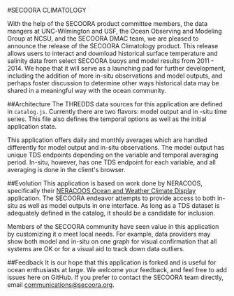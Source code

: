 #SECOORA CLIMATOLOGY

With the help of the SECOORA product committee members, the data mangers at UNC-Wilmington and USF, the Ocean Observing and Modeling Group at NCSU, and the SECOORA DMAC team, we are pleased to announce the release of the SECOORA Climatology product.  This release allows users to interact and download historical surface temperature and salinity data from select SECOORA buoys and model results from 2011 - 2014.  We hope that it will serve as a launching pad for further development, including the addition of more in-situ observations and model outputs, and perhaps foster discussion to determine other ways historical data may be shared in a meaningful way with the ocean community.

##Architecture
The THREDDS data sources for this application are defined in `catalog.js`.  Currently there are two flavors:  model output and in -situ time series.  This file also defines the temporal options as well as the initial application state.

This application offers daily and monthly averages which are handled differently for model output and in-situ observations.  The model output has unique TDS endpoints depending on the variable and temporal averaging period.  In-situ, however, has one TDS endpoint for each variable, and all averaging is done in the client's browser.

##Evolution
This application is based on work done by NERACOOS, specifically their [NERACOOS Ocean and Weather Climate Display](http://neracoos.org/datatools/climatologies) application.  The SECOORA endeavor attempts to provide access to both in-situ as well as model outputs in one interface.  As long as a TDS dataset is adequately defined in the catalog, it should be a candidate for inclusion.

Members of the SECOORA community have seen value in this application by customizing it o meet local needs.  For example, data providers may show both model and in-situ on one graph for visual confirmation that all systems are OK or for a visual aid to track down data outliers.

##Feedback
It is our hope that this application is forked and is useful for ocean enthusiasts at large.  We welcome your feedback, and feel free to add issues here on GitHub.  If you prefer to contact the SECOORA team directly, email [communications@secoora.org](mailto:communications@secoora.org).

